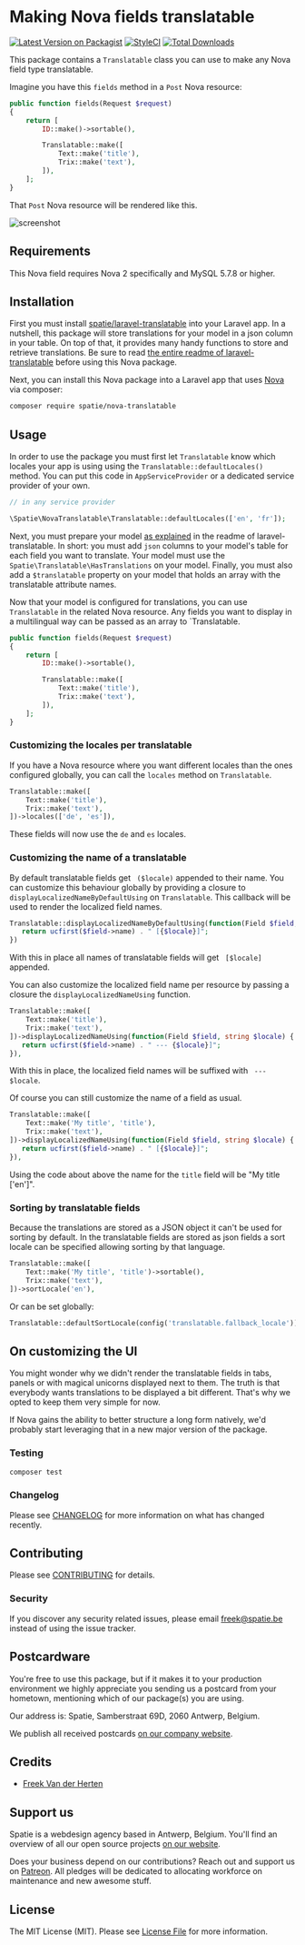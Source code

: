 # Making Nova fields translatable

[![Latest Version on Packagist](https://img.shields.io/packagist/v/spatie/nova-translatable.svg?style=flat-square)](https://packagist.org/packages/spatie/nova-translatable)
[![StyleCI](https://github.styleci.io/repos/150127712/shield?branch=master)](https://github.styleci.io/repos/150127712)
[![Total Downloads](https://img.shields.io/packagist/dt/spatie/nova-translatable.svg?style=flat-square)](https://packagist.org/packages/spatie/nova-translatable)

This package contains a `Translatable` class you can use to make any Nova field type translatable.

Imagine you have this `fields` method in a `Post` Nova resource:

```php
public function fields(Request $request)
{
    return [
        ID::make()->sortable(),

        Translatable::make([
            Text::make('title'),
            Trix::make('text'),
        ]),
    ];
}
```

That `Post` Nova resource will be rendered like this.

![screenshot]( https://spatie.github.io/nova-translatable/screenshot.png)

## Requirements

This Nova field requires Nova 2 specifically and MySQL 5.7.8 or higher.

## Installation

First you must install [spatie/laravel-translatable](https://github.com/spatie/laravel-translatable) into your Laravel app. In a nutshell, this package will store translations for your model in a json column in your table. On top of that, it provides many handy functions to store and retrieve translations. Be sure to read [the entire readme of laravel-translatable](https://github.com/spatie/laravel-translatable/blob/master/README.md) before using this Nova package.

Next, you can install this Nova package into a Laravel app that uses [Nova](https://nova.laravel.com) via composer:

```bash
composer require spatie/nova-translatable
```

## Usage

In order to use the package you must first let `Translatable` know which locales your app is using using the `Translatable::defaultLocales()` method. You can put this code in `AppServiceProvider` or a dedicated service provider of your own.

```php
// in any service provider

\Spatie\NovaTranslatable\Translatable::defaultLocales(['en', 'fr']);
```

Next, you must prepare your model [as explained](https://github.com/spatie/laravel-translatable#making-a-model-translatable) in the readme of laravel-translatable. In short: you must add `json` columns to your model's table for each field you want to translate. Your model must use the `Spatie\Translatable\HasTranslations` on your model. Finally, you must also add a `$translatable` property on your model that holds an array with the translatable attribute names.

Now that your model is configured for translations, you can use `Translatable` in the related Nova resource. Any fields you want to display in a multilingual way can be passed as an array to `Translatable. 

```php
public function fields(Request $request)
{
    return [
        ID::make()->sortable(),

        Translatable::make([
            Text::make('title'),
            Trix::make('text'),
        ]),
    ];
}
```

### Customizing the locales per translatable

If you have a Nova resource where you want different locales than the ones configured globally, you can call the `locales` method on `Translatable`.

```php
Translatable::make([
    Text::make('title'),
    Trix::make('text'),
])->locales(['de', 'es']),
```

These fields will now use the `de` and `es` locales.

### Customizing the name of a translatable

By default translatable fields get ` ($locale)` appended to their name. You can customize this behaviour globally by providing a closure to `displayLocalizedNameByDefaultUsing` on `Translatable`. This callback will be used to render the localized field names.

```php
Translatable::displayLocalizedNameByDefaultUsing(function(Field $field, string $locale) {
   return ucfirst($field->name) . " [{$locale}]";
})
```

With this in place all names of translatable fields will get ` [$locale]` appended.

You can also customize the localized field name per resource by passing a closure the `displayLocalizedNameUsing` function. 

```php
Translatable::make([
    Text::make('title'),
    Trix::make('text'),
])->displayLocalizedNameUsing(function(Field $field, string $locale) {
   return ucfirst($field->name) . " --- {$locale}]";
}),
```

With this in place, the localized field names will be suffixed with ` --- $locale`.

Of course you can still customize the name of a field as usual.

```php
Translatable::make([
    Text::make('My title', 'title'),
    Trix::make('text'),
])->displayLocalizedNameUsing(function(Field $field, string $locale) {
   return ucfirst($field->name) . " [{$locale}]";
}),
```

Using the code about above the name for the `title` field will be "My title ['en']".

### Sorting by translatable fields

Because the translations are stored as a JSON object it can't be used for sorting by default. In the translatable fields are stored as json fields a sort locale can be specified allowing sorting by that language.

```php
Translatable::make([
    Text::make('My title', 'title')->sortable(),
    Trix::make('text'),
])->sortLocale('en'),
``` 

Or can be set globally:

```php
Translatable::defaultSortLocale(config('translatable.fallback_locale'));
``` 

## On customizing the UI

You might wonder why we didn't render the translatable fields in tabs, panels or with magical unicorns displayed next to them. The truth is that everybody wants translations to be displayed a bit different. That's why we opted to keep them very simple for now.

If Nova gains the ability to better structure a long form natively, we'd probably start leveraging that in a new major version of the package.

### Testing

```bash
composer test
```

### Changelog

Please see [CHANGELOG](CHANGELOG.md) for more information on what has changed recently.

## Contributing

Please see [CONTRIBUTING](CONTRIBUTING.md) for details.

### Security

If you discover any security related issues, please email freek@spatie.be instead of using the issue tracker.

## Postcardware

You're free to use this package, but if it makes it to your production environment we highly appreciate you sending us a postcard from your hometown, mentioning which of our package(s) you are using.

Our address is: Spatie, Samberstraat 69D, 2060 Antwerp, Belgium.

We publish all received postcards [on our company website](https://spatie.be/en/opensource/postcards).

## Credits

- [Freek Van der Herten](https://github.com/freekmurze)

## Support us

Spatie is a webdesign agency based in Antwerp, Belgium. You'll find an overview of all our open source projects [on our website](https://spatie.be/opensource).

Does your business depend on our contributions? Reach out and support us on [Patreon](https://www.patreon.com/spatie). 
All pledges will be dedicated to allocating workforce on maintenance and new awesome stuff.

## License

The MIT License (MIT). Please see [License File](LICENSE.md) for more information.
